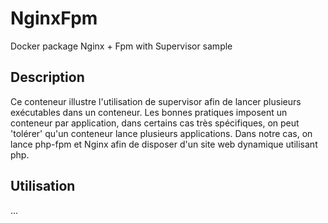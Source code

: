 # NginxFpm

Docker package Nginx + Fpm with Supervisor sample

## Description
Ce conteneur illustre l'utilisation de supervisor afin de lancer plusieurs exécutables dans un conteneur.
Les bonnes pratiques imposent un conteneur par application, dans certains cas très spécifiques, on peut 'tolérer' qu'un 
conteneur lance plusieurs applications. Dans notre cas, on lance php-fpm et Nginx afin de disposer d'un site web
dynamique utilisant php.

## Utilisation
...
